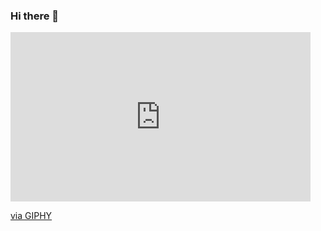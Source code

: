 ### Hi there 👋
<iframe src="https://giphy.com/embed/11kEuHSQAXXiGQ" width="480" height="271" frameBorder="0" class="giphy-embed" allowFullScreen></iframe><p><a href="https://giphy.com/gifs/the-it-crowd-11kEuHSQAXXiGQ">via GIPHY</a></p>
<!--
**SomWoter/SomWoter** is a ✨ _special_ ✨ repository because its `README.md` (this file) appears on your GitHub profile.

Here are some ideas to get you started:

- 🔭 I’m currently working on ...
- 🌱 I’m currently learning ...
- 👯 I’m looking to collaborate on ...
- 🤔 I’m looking for help with ...
- 💬 Ask me about ...
- 📫 How to reach me: ...
- 😄 Pronouns: ...
- ⚡ Fun fact: ...
-->
